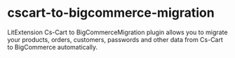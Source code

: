 # cscart-to-bigcommerce-migration
LitExtension Cs-Cart to BigCommerceMigration plugin allows you to migrate your products, orders, customers, passwords and other data from Cs-Cart to BigCommerce automatically.
